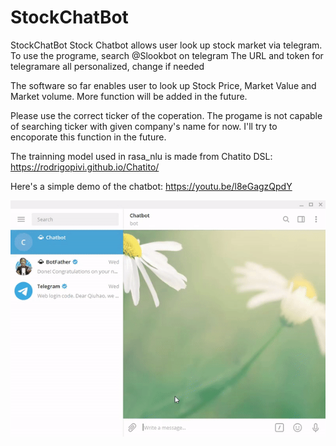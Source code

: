 # StockChatBot

StockChatBot Stock Chatbot allows user look up stock market via telegram. To use the programe, search @Slookbot on telegram The URL and token for telegramare all personalized, change if needed

The software so far enables user to look up Stock Price, Market Value and Market volume. More function will be added in the future.

Please use the correct ticker of the coperation. The progame is not capable of searching ticker with given company's name for now. I'll try to encoporate this function in the future.

The trainning model used in rasa_nlu is made from Chatito DSL: https://rodrigopivi.github.io/Chatito/

Here's a simple demo of the chatbot: https://youtu.be/l8eGagzQpdY

![Farmers Market Finder Demo](demo/demo.gif)

